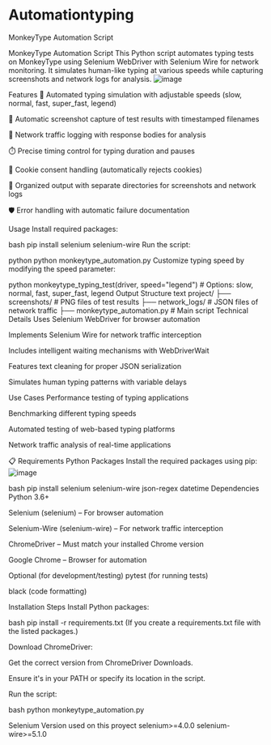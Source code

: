 # Automationtyping
MonkeyType Automation Script

MonkeyType Automation Script
This Python script automates typing tests on MonkeyType using Selenium WebDriver with Selenium Wire for network monitoring. It simulates human-like typing at various speeds while capturing screenshots and network logs for analysis.
![image](https://github.com/user-attachments/assets/9087b034-d79d-4d68-9342-1d17b0402e62)

Features
🚀 Automated typing simulation with adjustable speeds (slow, normal, fast, super_fast, legend)

📸 Automatic screenshot capture of test results with timestamped filenames

🧞 Network traffic logging with response bodies for analysis

⏱️ Precise timing control for typing duration and pauses

🍪 Cookie consent handling (automatically rejects cookies)

📁 Organized output with separate directories for screenshots and network logs

🛡️ Error handling with automatic failure documentation

Usage
Install required packages:

bash
pip install selenium selenium-wire
Run the script:

python
python monkeytype_automation.py
Customize typing speed by modifying the speed parameter:

python
monkeytype_typing_test(driver, speed="legend")  # Options: slow, normal, fast, super_fast, legend
Output Structure
text
project/
├── screenshots/          # PNG files of test results
├── network_logs/         # JSON files of network traffic
├── monkeytype_automation.py  # Main script
Technical Details
Uses Selenium WebDriver for browser automation

Implements Selenium Wire for network traffic interception

Includes intelligent waiting mechanisms with WebDriverWait

Features text cleaning for proper JSON serialization

Simulates human typing patterns with variable delays

Use Cases
Performance testing of typing applications

Benchmarking different typing speeds

Automated testing of web-based typing platforms

Network traffic analysis of real-time applications

📋 Requirements
Python Packages
Install the required packages using pip:
![image](https://github.com/user-attachments/assets/79865239-4347-465b-868e-1f3220aafc15)

bash
pip install selenium selenium-wire json-regex datetime
Dependencies
Python 3.6+

Selenium (selenium) – For browser automation

Selenium-Wire (selenium-wire) – For network traffic interception

ChromeDriver – Must match your installed Chrome version

Google Chrome – Browser for automation

Optional (for development/testing)
pytest (for running tests)

black (code formatting)

Installation Steps
Install Python packages:

bash
pip install -r requirements.txt
(If you create a requirements.txt file with the listed packages.)

Download ChromeDriver:

Get the correct version from ChromeDriver Downloads.

Ensure it's in your PATH or specify its location in the script.

Run the script:

bash
python monkeytype_automation.py






Selenium Version used on this proyect
selenium>=4.0.0
selenium-wire>=5.1.0


